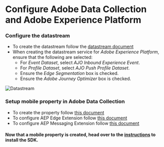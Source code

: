 #  Configure Adobe Data Collection and Adobe Experience Platform

### Configure the datastream

- To create the datastream follow the [datastream document](https://developer.adobe.com/client-sdks/documentation/getting-started/configure-datastreams/)
- When creating the datastream service for *Adobe Experience Platform*, ensure that the following are selected:
    * For *Event Dataset*, select *AJO Inbound Experience Event*.
    * For *Profile Dataset*, select *AJO Push Profile Dataset*.
    * Ensure the *Edge Segmentation* box is checked.
    * Ensure the *Adobe Journey Optimizer* box is checked.

![Datastream](./../../assets/edge-config.png)

### Setup mobile property in Adobe Data Collection

- To create the property follow [this document](https://developer.adobe.com/client-sdks/documentation/getting-started/create-a-mobile-property/)
- To configure AEP Edge Extension follow [this document](https://developer.adobe.com/client-sdks/documentation/edge-network/)
- To configure AEP Messaging Extension follow [this document](https://developer.adobe.com/client-sdks/documentation/adobe-journey-optimizer/)

#### Now that a mobile property is created, head over to the [instructions](./getting-started.md) to install the SDK.

